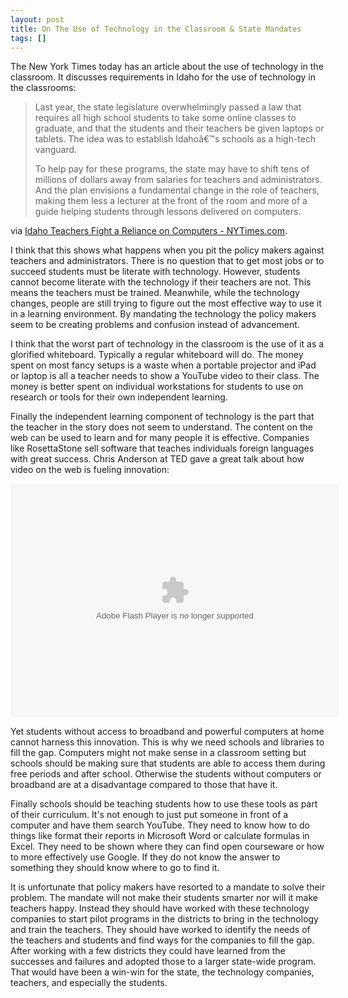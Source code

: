 ```yaml
---
layout: post
title: On The Use of Technology in the Classroom & State Mandates
tags: []
---
```

The New York Times today has an article about the use of technology in the classroom. It discusses requirements in Idaho for the use of technology in the classrooms:
<blockquote>Last year, the state legislature overwhelmingly passed a law that requires all high school students to take some online classes to graduate, and that the students and their teachers be given laptops or tablets. The idea was to establish Idahoâ€™s schools as a high-tech vanguard.

To help pay for these programs, the state may have to shift tens of millions of dollars away from salaries for teachers and administrators. And the plan envisions a fundamental change in the role of teachers, making them less a lecturer at the front of the room and more of a guide helping students through lessons delivered on computers.</blockquote>
via <a href="http://www.nytimes.com/2012/01/04/technology/idaho-teachers-fight-a-reliance-on-computers.html?pagewanted=1&amp;ref=general&amp;src=me">Idaho Teachers Fight a Reliance on Computers - NYTimes.com</a>.

I think that this shows what happens when you pit the policy makers against teachers and administrators. There is no question that to get most jobs or to succeed students must be literate with technology. However, students cannot become literate with the technology if their teachers are not. This means the teachers must be trained. Meanwhile, while the technology changes, people are still trying to figure out the most effective way to use it in a learning environment. By mandating the technology the policy makers seem to be creating problems and confusion instead of advancement.

I think that the worst part of technology in the classroom is the use of it as a glorified whiteboard. Typically a regular whiteboard will do. The money spent on most fancy setups is a waste when a portable projector and iPad or laptop is all a teacher needs to show a YouTube video to their class. The money is better spent on individual workstations for students to use on research or tools for their own independent learning.

Finally the independent learning component of technology is the part that the teacher in the story does not seem to understand. The content on the web can be used to learn and for many people it is effective. Companies like RosettaStone sell software that teaches individuals foreign languages with great success. Chris Anderson at TED gave a great talk about how video on the web is fueling innovation:

<object width="526" height="374" classid="clsid:d27cdb6e-ae6d-11cf-96b8-444553540000" codebase="http://download.macromedia.com/pub/shockwave/cabs/flash/swflash.cab#version=6,0,40,0"><param name="allowFullScreen" value="true" /><param name="allowScriptAccess" value="always" /><param name="wmode" value="transparent" /><param name="bgColor" value="#ffffff" /><param name="flashvars" value="vu=http://video.ted.com/talk/stream/2010G/Blank/ChrisAnderson_2010G-320k.mp4&amp;su=http://images.ted.com/images/ted/tedindex/embed-posters/ChrisAnderson-2010G.embed_thumbnail.jpg&amp;vw=512&amp;vh=288&amp;ap=0&amp;ti=955&amp;lang=&amp;introDuration=15330&amp;adDuration=4000&amp;postAdDuration=830&amp;adKeys=talk=chris_anderson_how_web_video_powers_global_innovation;year=2010;theme=how_we_learn;theme=media_that_matters;theme=not_business_as_usual;theme=what_s_next_in_tech;theme=technology_history_and_destiny;theme=bold_predictions_stern_warnings;theme=the_rise_of_collaboration;event=TEDGlobal+2010;tag=Business;tag=Global+Issues;tag=Science;tag=Technology;tag=education;tag=innovation;tag=video;tag=web;&amp;preAdTag=tconf.ted/embed;tile=1;sz=512x288;" /><param name="src" value="http://video.ted.com/assets/player/swf/EmbedPlayer.swf" /><param name="pluginspace" value="http://www.macromedia.com/go/getflashplayer" /><param name="allowfullscreen" value="true" /><param name="allowscriptaccess" value="always" /><embed width="526" height="374" type="application/x-shockwave-flash" src="http://video.ted.com/assets/player/swf/EmbedPlayer.swf" allowFullScreen="true" allowScriptAccess="always" wmode="transparent" bgColor="#ffffff" flashvars="vu=http://video.ted.com/talk/stream/2010G/Blank/ChrisAnderson_2010G-320k.mp4&amp;su=http://images.ted.com/images/ted/tedindex/embed-posters/ChrisAnderson-2010G.embed_thumbnail.jpg&amp;vw=512&amp;vh=288&amp;ap=0&amp;ti=955&amp;lang=&amp;introDuration=15330&amp;adDuration=4000&amp;postAdDuration=830&amp;adKeys=talk=chris_anderson_how_web_video_powers_global_innovation;year=2010;theme=how_we_learn;theme=media_that_matters;theme=not_business_as_usual;theme=what_s_next_in_tech;theme=technology_history_and_destiny;theme=bold_predictions_stern_warnings;theme=the_rise_of_collaboration;event=TEDGlobal+2010;tag=Business;tag=Global+Issues;tag=Science;tag=Technology;tag=education;tag=innovation;tag=video;tag=web;&amp;preAdTag=tconf.ted/embed;tile=1;sz=512x288;" pluginspace="http://www.macromedia.com/go/getflashplayer" allowfullscreen="true" allowscriptaccess="always" /></object>

Yet students without access to broadband and powerful computers at home cannot harness this innovation. This is why we need schools and libraries to fill the gap. Computers might not make sense in a classroom setting but schools should be making sure that students are able to access them during free periods and after school. Otherwise the students without computers or broadband are at a disadvantage compared to those that have it.

Finally schools should be teaching students how to use these tools as part of their curriculum. It's not enough to just put someone in front of a computer and have them search YouTube. They need to know how to do things like format their reports in Microsoft Word or calculate formulas in Excel. They need to be shown where they can find open courseware or how to more effectively use Google. If they do not know the answer to something they should know where to go to find it.

It is unfortunate that policy makers have resorted to a mandate to solve their problem. The mandate will not make their students smarter nor will it make teachers happy. Instead they should have worked with these technology companies to start pilot programs in the districts to bring in the technology and train the teachers. They should have worked to identify the needs of the teachers and students and find ways for the companies to fill the gap. After working with a few districts they could have learned from the successes and failures and adopted those to a larger state-wide program. That would have been a win-win for the state, the technology companies, teachers, and especially the students.
